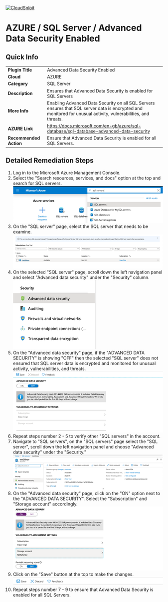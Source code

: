[![CloudSploit](https://cloudsploit.com/img/logo-new-big-text-100.png "CloudSploit")](https://cloudsploit.com)

# AZURE / SQL Server / Advanced Data Security Enabled

## Quick Info

| | |
|-|-|
| **Plugin Title** | Advanced Data Security Enabled |
| **Cloud** | AZURE |
| **Category** | SQL Server |
| **Description** | Ensures that Advanced Data Security is enabled for SQL Servers |
| **More Info** | Enabling Advanced Data Security on all SQL Servers ensures that SQL server data is encrypted and monitored for unusual activity, vulnerabilities, and threats. |
| **AZURE Link** | https://docs.microsoft.com/en-gb/azure/sql-database/sql-database-advanced-data-security |
| **Recommended Action** | Ensure that Advanced Data Security is enabled for all SQL Servers. |

## Detailed Remediation Steps

1. Log in to the Microsoft Azure Management Console.
2. Select the "Search resources, services, and docs" option at the top and search for SQL servers. </br> <img src="/resources/azure/sqlserver/advanced-data-security-enabled/step2.png"/>
3. On the "SQL server" page, select the SQL server that needs to be examine. </br> <img src="/resources/azure/sqlserver/advanced-data-security-enabled/step3.png"/>
4. On the selected "SQL server" page, scroll down the left navigation panel and select "Advanced data security" under the "Security" column.</br> <img src="/resources/azure/sqlserver/advanced-data-security-enabled/step4.png"/>
5. On the "Advanced data security" page, if the "ADVANCED DATA SECURITY" is showing "OFF" then the selected "SQL server" does not ensured that SQL server data is encrypted and monitored for unusual activity, vulnerabilities, and threats. </br> <img src="/resources/azure/sqlserver/advanced-data-security-enabled/step5.png"/>
6. Repeat steps number 2 - 5 to verify other "SQL servers" in the account.</br>
7. Navigate to "SQL servers", on the "SQL servers" page select the "SQL server", scroll down the left navigation panel and choose "Advanced data security" under the "Security."</br> <img src="/resources/azure/sqlserver/advanced-data-security-enabled/step7.png"/>
8. On the "Advanced data security" page, click on the "ON" option next to the "ADVANCED DATA SECURITY". Select the "Subscription" and "Storage account" accordingly.</br> <img src="/resources/azure/sqlserver/advanced-data-security-enabled/step8.png"/>
9. Click on the "Save" button at the top to make the changes.</br> <img src="/resources/azure/sqlserver/advanced-data-security-enabled/step9.png"/>
10. Repeat steps number 7 - 9 to ensure that Advanced Data Security is enabled for all SQL Servers.</br>
